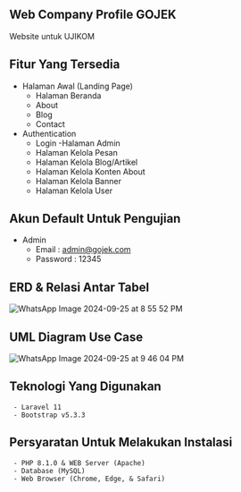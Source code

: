 ## Web Company Profile GOJEK

Website untuk UJIKOM

## Fitur Yang Tersedia

- Halaman Awal (Landing Page)
  - Halaman Beranda
  - About
  - Blog
  - Contact
- Authentication
  - Login 
-Halaman Admin
  - Halaman Kelola Pesan
  - Halaman Kelola Blog/Artikel
  - Halaman Kelola Konten About
  - Halaman Kelola Banner
  - Halaman Kelola User

## Akun Default Untuk Pengujian 

- Admin
  - Email : admin@gojek.com
  - Password : 12345

## ERD & Relasi Antar Tabel

![WhatsApp Image 2024-09-25 at 8 55 52 PM](https://github.com/user-attachments/assets/486976bf-3bc9-47b9-a21b-4d4cd39384a7)

## UML Diagram Use Case

![WhatsApp Image 2024-09-25 at 9 46 04 PM](https://github.com/user-attachments/assets/c86af1e0-a566-4e57-8876-a36d03276067)

## Teknologi Yang Digunakan

     - Laravel 11
     - Bootstrap v5.3.3

## Persyaratan Untuk Melakukan Instalasi

     - PHP 8.1.0 & WEB Server (Apache)
     - Database (MySQL)
     - Web Browser (Chrome, Edge, & Safari)

        




